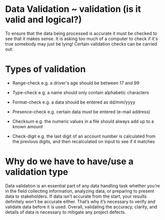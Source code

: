 # Data Validation ~ validation (is it valid and logical?) 

To ensure that the data being processed is accurate it must be checked to see that it makes sense. It is asking too much of a computer to check if it's true 
somebody may just be lying! Certain validation checks can be carried out:

# Types of validation

- Range-check e.g. a driver's age should be between 17 and 99

- Type-check e.g. a name should only contain alphabetic characters

- Format-check e.g. a data should be entered as dd/mm/yyyy

- Presence-check e.g. certain data must be entered (e-mail address)

- Checksum e.g. the numeric values in a file should always add up to a known amount

- Check-digit e.g. the last digit of an account number is calculated from the previous digits, and then recalculated on input to see if it matches

# Why do we have to have/use a validation type

Data validation is an essential part of any data handling task whether you’re in the field collecting information, analyzing data, or preparing to present data 
to stakeholders. If data isn’t accurate from the start, your results definitely won’t be accurate either. That’s why it’s necessary to verify and validate data 
before it is used. Overall, validating the accuracy, clarity, and details of data is necessary to mitigate any project defects.
